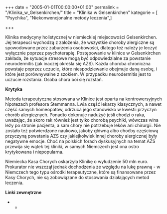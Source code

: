 +++
date = "2005-01-01T00:00:00+01:00"
permalink = "/Klinika_w_Gelsenkirchen/"
title = "Klinika w Gelsenkirchen"
kategorie = [ "Psychika", "Niekonwencjonalne metody leczenia",]

+++

Klinika medycyny holistycznej w niemieckiej miejscowości Gelsenkirchen. Jej terapeuci wychodzą z założenia, że wszystkie choroby alergiczne są spowodowane przez zaburzenia osobowości, dlatego też należy je leczyć wyłącznie poprzez psychoterapię. Postępowanie w klinice w Gelsenkirchen zakłada, że sytuacje stresowe mogą być odpowiedzialne za powstanie neurodermitis (jak inaczej określa się AZS). Każda choroba chroniczna powstaje poprzez uczucie, które niespodziewanie obejmuje daną osobę, i które jest porównywalne z szokiem. W przypadku neurodermitis jest to uczucie rozstania. Osoba chora boi się rozstań.

**Krytyka**

Metoda terapeutyczna stosowana w Klinice jest oparta na kontrowersyjnych hipotezach profesora Stemmanna. Lwia część lekarzy klasycznych, a nawet część samych homeopatów, odrzuca jego stanowisko w kwestii przyczyn chorób alergicznych. Ponadto dokonuje nadużyć jeśli chodzi o raka, uważając, że skoro rak również jest tylko chorobą psychiki, wówczas wina leży po stronie pacjenta, a sam chory nie potrzebuje leków ani chirurgii. Nie zostało też potwierdzone naukowo, jakoby główną albo choćby częściową przyczyną powstania AZS czy jakiejkolwiek innej choroby alergicznej były negatywne emocje. Choć na polskich forach dyskusyjnych na temat AZS przewija się wątek tej kliniki, w samych Niemczech jest ona ostro krytykowana i niepopularna.

Niemiecka Kasa Chorych oskarżyła Klinikę o wyłudzenie 50 mln euro. Prokurator nie wszczął jednak dochodzenia ze względu na lukę prawną - w Niemczech tego typu ośrodki terapeutyczne, które są finansowane przez Kasy Chorych, nie są zobowiązane do stosowania działających metod leczenia.

**Linki zewnętrzne**

-   -
